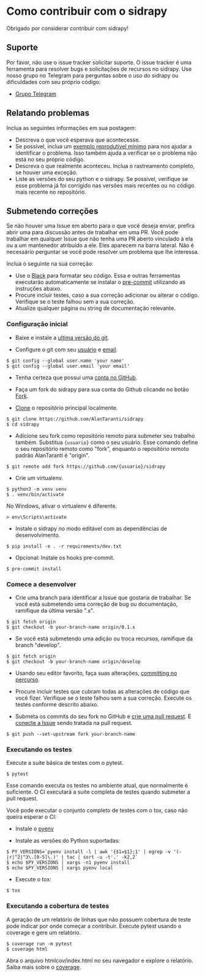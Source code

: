 # Como contribuir com o sidrapy
Obrigado por considerar contribuir com sidrapy!

## Suporte
Por favor, não use o issue tracker solicitar suporte.
O issue tracker é uma ferramenta para resolver bugs e solicitações de recursos no sidrapy.
Use nosso grupo no Telegram para perguntas sobre o uso do sidrapy ou dificuldades com seu próprio código:
* [Grupo Telegram](https://t.me/joinchat/AmdQix1KKeZ5KGpsKVFsKw)

## Relatando problemas
Inclua as seguintes informações em sua postagem:
* Descreva o que você esperava que acontecesse.
* Se possível, inclua um [exemplo reprodutível mínimo](https://pt.stackoverflow.com/help/minimal-reproducible-example) para nos ajudar a identificar o problema.
Isso também ajuda a verificar se o problema não está no seu próprio código.
* Descreva o que realmente aconteceu. Inclua o rastreamento completo, se houver uma exceção.
* Liste as versões do seu python e o sidrapy.
Se possível, verifique se esse problema já foi corrigido nas versões mais recentes ou no código mais recente no repositório.

## Submetendo correções
Se não houver uma Issue em aberto para o que você deseja enviar, prefira abrir uma para discussão antes de trabalhar em uma PR.
Você pode trabalhar em qualquer Issue que não tenha uma PR aberto vinculado à ela ou a um mantenedor atribuído a ele.
Eles aparecem na barra lateral.
Não é necessário perguntar se você pode resolver um problema que lhe interessa.

Inclua o seguinte na sua correção:
* Use o [Black](https://black.readthedocs.io/) para formatar seu código. Essa e outras ferramentas executarão automaticamente se instalar o [pre-commit](https://pre-commit.com/) utilizando as instruções abaixo.
* Procure incluir testes, caso a sua correção adicionar ou alterar o código. Verifique se o teste falhou sem a sua correção.
* Atualize qualquer página ou string de documentação relevante.

### Configuração inicial
* Baixe e instale a [ultima versão do git](https://git-scm.com/downloads).

* Configure o git com seu [usuário](https://help.github.com/pt/github/using-git/setting-your-username-in-git) e [email](https://help.github.com/pt/github/setting-up-and-managing-your-github-user-account/setting-your-commit-email-address).
```shell script
$ git config --global user.name 'your name'
$ git config --global user.email 'your email'
```

* Tenha certeza que possui uma [conta no GitHub](https://github.com/join).

* Faça um fork do sidrapy para sua conta do Github clicando no botão [Fork](https://github.com/AlanTaranti/sidrapy/fork).

* [Clone](https://help.github.com/pt/github/getting-started-with-github/fork-a-repo#step-2-create-a-local-clone-of-your-fork) o repositório principal localmente.
```shell script
$ git clone https://github.com/AlanTaranti/sidrapy
$ cd sidrapy
```

* Adicione seu fork como repositório remoto para submeter seu trabalho também. Substitua `{usuario}` como o seu usuário.
Esse comando define o seu repositório remoto como "fork", enquanto o repositório remoto padrão AlanTaranti é "origin".
```shell script
$ git remote add fork https://github.com/{usuario}/sidrapy
```

* Crie um virtualenv.
```shell script
$ python3 -m venv venv
$ . venv/bin/activate
```

No Windows, ativar o virtualenv é diferente.
```shell script
> env\Scripts\activate
```

* Instale o sidrapy no modo editável com as dependências de desenvolvimento.
```shell script
$ pip install -e . -r requirements/dev.txt
```

* Opcional: Instale os hooks pre-commit.
```shell script
$ pre-commit install
```

### Comece a desenvolver

* Crie uma branch para identificar a Issue que gostaria de trabalhar.
Se você está submetendo uma correção de bug ou documentação, ramifique da última versão ".x".
```shell script
$ git fetch origin
$ git checkout -b your-branch-name origin/0.1.x
```

* Se você está submetendo uma adição ou troca recursos, ramifique da branch "develop".
```shell script
$ git fetch origin
$ git checkout -b your-branch-name origin/develop
```

* Usando seu editor favorito, faça suas alterações, [committing no percurso](https://dont-be-afraid-to-commit.readthedocs.io/en/latest/git/commandlinegit.html#commit-your-changes).

* Procure incluir testes que cubram todas as alterações de código que você fizer.
Verifique se o teste falhou sem a sua correção. Execute os testes conforme descrito abaixo.

* Submeta os commits do seu fork no GitHub e [crie uma pull request](https://help.github.com/pt/articles/creating-a-pull-request).
E [conecte a Issue](https://docs.github.com/en/issues/tracking-your-work-with-issues/linking-a-pull-request-to-an-issue) sendo tratada na pull request.
```shell script
$ git push --set-upstream fork your-branch-name
```

### Executando os testes
Execute a suite básica de testes com o pytest.
```shell script
$ pytest
```
Esse comando executa os testes no ambiente atual, que normalmente é suficiente.
O CI executará a suite completa de testes quando submeter a pull request.

Você pode executar o conjunto completo de testes com o tox, caso não queira esperar o CI:

* Instale o [pyenv](https://github.com/pyenv/pyenv-installer)

* Instale as versões do Python suportadas:
```shell script
$ PY_VERSIONS=`pyenv install -l | awk '{$1=$1};1' | egrep -v '(-|r|^2|^3\.[0-5]\.)' | tac | sort -u -t'.' -k2,2`
$ echo $PY_VERSIONS | xargs -n1 pyenv install
$ echo $PY_VERSIONS | xargs pyenv local
```

* Execute o tox:
```shell script
$ tox
```

### Executando a cobertura de testes
A geração de um relatório de linhas que não possuem cobertura de teste pode indicar por onde começar a contribuir.
Execute pytest usando o coverage e gere um relatório.
```shell script
$ coverage run -m pytest
$ coverage html
```
Abra o arquivo htmlcov/index.html no seu navegador e explore o relatório.
Saiba mais sobre o [coverage](https://coverage.readthedocs.io/).
